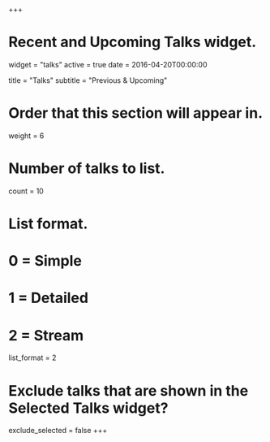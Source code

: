 +++
# Recent and Upcoming Talks widget.
widget = "talks"
active = true
date = 2016-04-20T00:00:00

title = "Talks"
subtitle = "Previous & Upcoming"

# Order that this section will appear in.
weight = 6

# Number of talks to list.
count = 10

# List format.
#   0 = Simple
#   1 = Detailed
#   2 = Stream
list_format = 2

# Exclude talks that are shown in the Selected Talks widget?
exclude_selected = false
+++

